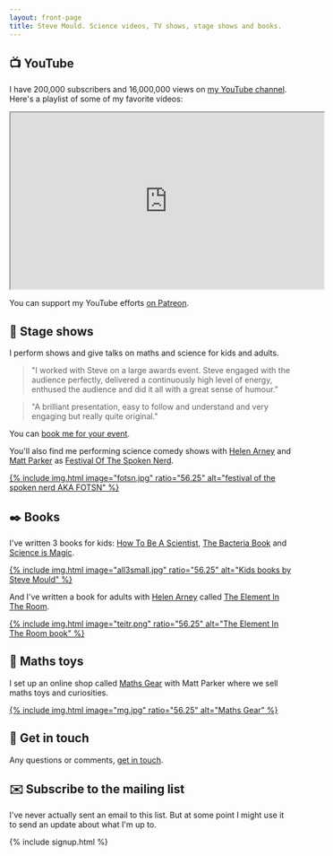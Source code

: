 ```yaml
---
layout: front-page
title: Steve Mould. Science videos, TV shows, stage shows and books.
---
```

## 📺 YouTube

I have <span id="subs">200,000</span> subscribers and <span id="views">16,000,000</span> views on [my YouTube channel](https://www.youtube.com/stevemould). Here's a playlist of some of my favorite videos:

<div class='embed-container'>
	<iframe width="560" height="315" src='https://www.youtube-nocookie.com/embed/videoseries?list=PLcqX4UMXNKEfOtUdeSVeVHNayUofvk6Vy' allow="accelerometer; autoplay; encrypted-media; gyroscope; picture-in-picture" allowfullscreen></iframe>
</div>

You can support my YouTube efforts [on Patreon](https://www.patreon.com/stevemould).

## 🎤 Stage shows

I perform shows and give talks on maths and science for kids and adults.

> "I worked with Steve on a large awards event. Steve engaged with the audience perfectly, delivered a continuously high level of energy, enthused the audience and did it all with a great sense of humour."

> "A brilliant presentation, easy to follow and understand and very engaging but really quite original."

You can [book me for your event](/contact).

You'll also find me performing science comedy shows with [Helen Arney](http://helenarney.com/) and [Matt Parker](http://standupmaths.com/) as [Festival Of The Spoken Nerd](https://festivalofthespokennerd.com/).

[{% include img.html image="fotsn.jpg" ratio="56.25" alt="festival of the spoken nerd AKA FOTSN" %}](https://festivalofthespokennerd.com/)

## ✒️ Books

I've written 3 books for kids: [How To Be A Scientist](/books), [The Bacteria Book](/books) and [Science is Magic](/books).

[{% include img.html image="all3small.jpg" ratio="56.25" alt="Kids books by Steve Mould" %}](https://amzn.to/2Oav7Gh)

And I've written a book for adults with [Helen Arney](http://helenarney.com/) called [The Element In The Room](/books).

[{% include img.html image="teitr.png" ratio="56.25" alt="The Element In The Room book" %}](https://amzn.to/2Oav7Gh)

## 🛒 Maths toys

I set up an online shop called [Maths Gear](https://mathsgear.co.uk) with Matt Parker where we sell maths toys and curiosities.

[{% include img.html image="mg.jpg" ratio="56.25" alt="Maths Gear" %}](https://mathsgear.co.uk)

## 📢 Get in touch 

Any questions or comments, [get in touch](/contact).

## ✉️ Subscribe to the mailing list

I've never actually sent an email to this list. But at some point I might use it to send an update about what I'm up to.

{% include signup.html %}